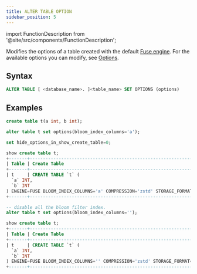 ```yaml
---
title: ALTER TABLE OPTION
sidebar_position: 5
---
```

import FunctionDescription from '@site/src/components/FunctionDescription';

<FunctionDescription description="Introduced: v1.2.25"/>

Modifies the options of a table created with the default [Fuse engine](../../../00-sql-reference/30-table-engines/00-fuse.md). For the available options you can modify, see [Options](../../../00-sql-reference/30-table-engines/00-fuse.md#options).

## Syntax

```sql
ALTER TABLE [ <database_name>. ]<table_name> SET OPTIONS (options)
```

## Examples

```sql
create table t(a int, b int);

alter table t set options(bloom_index_columns='a');

set hide_options_in_show_create_table=0;

show create table t;
+-------+-------------------------------------------------------------------------+
| Table | Create Table                                                            |
+-------+-------------------------------------------------------------------------+
| t     | CREATE TABLE `t` (
  `a` INT,
  `b` INT
) ENGINE=FUSE BLOOM_INDEX_COLUMNS='a' COMPRESSION='zstd' STORAGE_FORMAT='parquet' |
+-------+-------------------------------------------------------------------------+

-- disable all the bloom filter index.
alter table t set options(bloom_index_columns='');

show create table t;
+-------+-------------------------------------------------------------------------+
| Table | Create Table                                                            |
+-------+-------------------------------------------------------------------------+
| t     | CREATE TABLE `t` (
  `a` INT,
  `b` INT
) ENGINE=FUSE BLOOM_INDEX_COLUMNS='' COMPRESSION='zstd' STORAGE_FORMAT='parquet'  |
+-------+-------------------------------------------------------------------------+
```